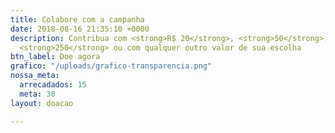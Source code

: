 ```yaml
---
title: Colabore com a campanha
date: 2018-08-16 21:35:10 +0000
description: Contribua com <strong>R$ 20</strong>, <strong>50</strong>, <strong>100</strong>,
  <strong>250</strong> ou com qualquer outro valor de sua escolha
btn_label: Doe agora
grafico: "/uploads/grafico-transparencia.png"
nossa_meta:
  arrecadados: 15
  meta: 30
layout: doacao

---
```

